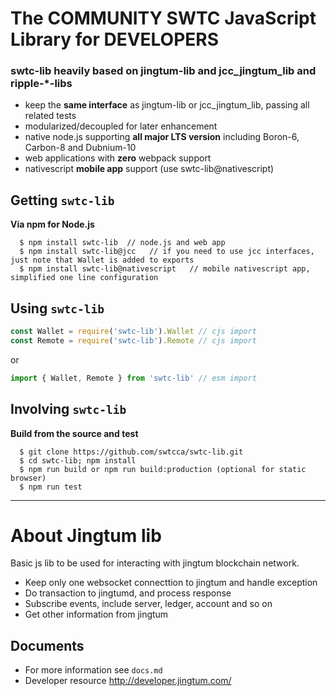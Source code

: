 
# The COMMUNITY SWTC JavaScript Library for DEVELOPERS

### swtc-lib heavily based on jingtum-lib and jcc_jingtum_lib and ripple-*-libs

-  keep the **same interface** as jingtum-lib or jcc_jingtum_lib, passing all related tests
-  modularized/decoupled for later enhancement
-  native node.js supporting **all major LTS version** including Boron-6, Carbon-8 and Dubnium-10
-  web applications with **zero** webpack support
-  nativescript **mobile app** support (use swtc-lib@nativescript)

## Getting `swtc-lib`

**Via npm for Node.js**

```shell
  $ npm install swtc-lib  // node.js and web app
  $ npm install swtc-lib@jcc   // if you need to use jcc interfaces, just note that Wallet is added to exports 
  $ npm install swtc-lib@nativescript   // mobile nativescript app, simplified one line configuration
```

## Using `swtc-lib`

```javascript
const Wallet = require('swtc-lib').Wallet // cjs import
const Remote = require('swtc-lib').Remote // cjs import
```
or
```javascript
import { Wallet, Remote } from 'swtc-lib' // esm import
```

## Involving `swtc-lib`

**Build from the source and test**

```shell
  $ git clone https://github.com/swtcca/swtc-lib.git
  $ cd swtc-lib; npm install
  $ npm run build or npm run build:production (optional for static browser)
  $ npm run test
```

---------------------------------------------

# About Jingtum lib

Basic js lib to be used for interacting with jingtum blockchain network.
- Keep only one websocket connecttion to jingtum and handle exception
- Do transaction to jingtumd, and process response
- Subscribe events, include server, ledger, account and so on
- Get other information from jingtum

## Documents

- For more information see `docs.md`
- Developer resource http://developer.jingtum.com/
